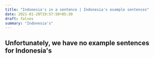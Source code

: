```yaml
---
title: "Indonesia's in a sentence | Indonesia's example sentences"
date: 2021-01-20T19:57:50+05:30
draft: falses
summary: "Indonesia's"
---
```

## Unfortunately, we have no example sentences for Indonesia's                 
